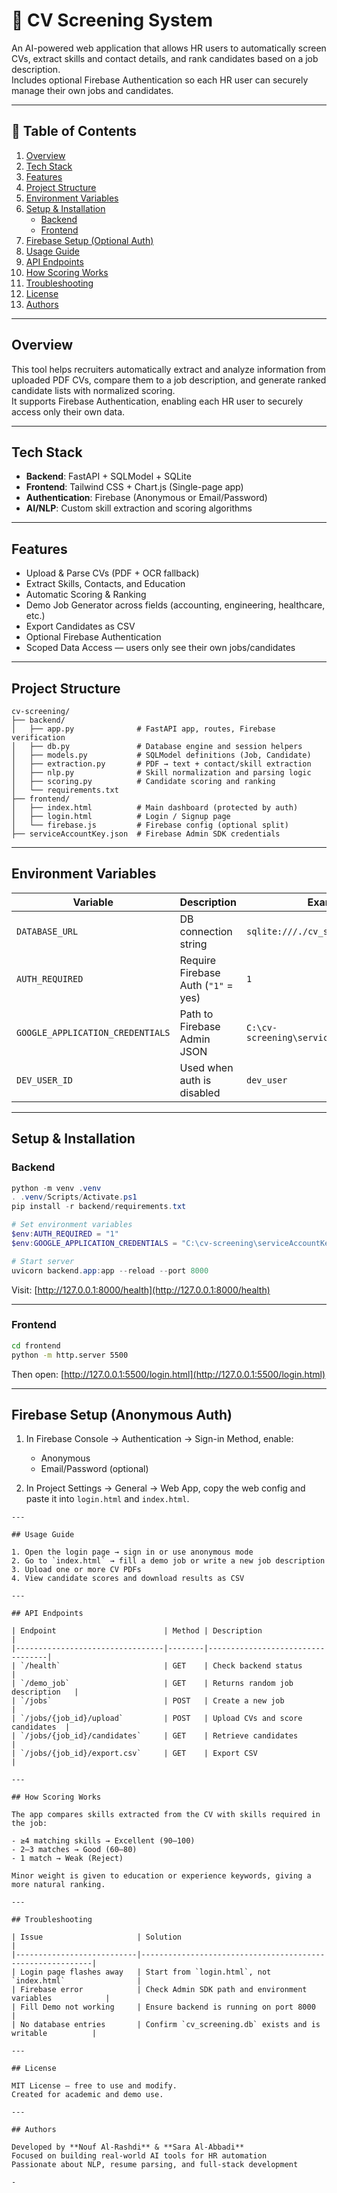# 🧠 CV Screening System

An AI-powered web application that allows HR users to automatically screen CVs, extract skills and contact details, and rank candidates based on a job description.  
Includes optional Firebase Authentication so each HR user can securely manage their own jobs and candidates.

---

## 📑 Table of Contents

1. [Overview](#overview)  
2. [Tech Stack](#tech-stack)  
3. [Features](#features)  
4. [Project Structure](#project-structure)  
5. [Environment Variables](#environment-variables)  
6. [Setup & Installation](#setup--installation)  
   - [Backend](#backend)  
   - [Frontend](#frontend)  
7. [Firebase Setup (Optional Auth)](#firebase-setup-optional-auth)  
8. [Usage Guide](#usage-guide)  
9. [API Endpoints](#api-endpoints)  
10. [How Scoring Works](#how-scoring-works)  
11. [Troubleshooting](#troubleshooting)  
12. [License](#license)  
13. [Authors](#authors)

---

## Overview

This tool helps recruiters automatically extract and analyze information from uploaded PDF CVs, compare them to a job description, and generate ranked candidate lists with normalized scoring.  
It supports Firebase Authentication, enabling each HR user to securely access only their own data.

---

## Tech Stack

- **Backend**: FastAPI + SQLModel + SQLite  
- **Frontend**: Tailwind CSS + Chart.js (Single-page app)  
- **Authentication**: Firebase (Anonymous or Email/Password)  
- **AI/NLP**: Custom skill extraction and scoring algorithms

---

## Features

- Upload & Parse CVs (PDF + OCR fallback)  
- Extract Skills, Contacts, and Education  
- Automatic Scoring & Ranking  
- Demo Job Generator across fields (accounting, engineering, healthcare, etc.)  
- Export Candidates as CSV  
- Optional Firebase Authentication  
- Scoped Data Access — users only see their own jobs/candidates

---

## Project Structure

```
cv-screening/
├── backend/
│   ├── app.py              # FastAPI app, routes, Firebase verification
│   ├── db.py               # Database engine and session helpers
│   ├── models.py           # SQLModel definitions (Job, Candidate)
│   ├── extraction.py       # PDF → text + contact/skill extraction
│   ├── nlp.py              # Skill normalization and parsing logic
│   ├── scoring.py          # Candidate scoring and ranking
│   └── requirements.txt
├── frontend/
│   ├── index.html          # Main dashboard (protected by auth)
│   ├── login.html          # Login / Signup page
│   └── firebase.js         # Firebase config (optional split)
├── serviceAccountKey.json  # Firebase Admin SDK credentials
```

---

## Environment Variables

| Variable                     | Description                          | Example                                  |
|-----------------------------|--------------------------------------|------------------------------------------|
| `DATABASE_URL`              | DB connection string                 | `sqlite:///./cv_screening.db`            |
| `AUTH_REQUIRED`             | Require Firebase Auth (`"1"` = yes) | `1`                                      |
| `GOOGLE_APPLICATION_CREDENTIALS` | Path to Firebase Admin JSON     | `C:\cv-screening\serviceAccountKey.json` |
| `DEV_USER_ID`               | Used when auth is disabled           | `dev_user`                               |

---

## Setup & Installation

### Backend

```powershell
python -m venv .venv
. .venv/Scripts/Activate.ps1
pip install -r backend/requirements.txt

# Set environment variables
$env:AUTH_REQUIRED = "1"
$env:GOOGLE_APPLICATION_CREDENTIALS = "C:\cv-screening\serviceAccountKey.json"

# Start server
uvicorn backend.app:app --reload --port 8000
```

Visit: [http://127.0.0.1:8000/health](http://127.0.0.1:8000/health)

---

### Frontend

```bash
cd frontend
python -m http.server 5500
```

Then open: [http://127.0.0.1:5500/login.html](http://127.0.0.1:5500/login.html)

---

## Firebase Setup (Anonymous Auth)

1. In Firebase Console → Authentication → Sign-in Method, enable:
   - Anonymous
   - Email/Password (optional)

2. In Project Settings → General → Web App, copy the web config and paste it into `login.html` and `index.html`.

```
---

## Usage Guide

1. Open the login page → sign in or use anonymous mode  
2. Go to `index.html` → fill a demo job or write a new job description  
3. Upload one or more CV PDFs  
4. View candidate scores and download results as CSV

---

## API Endpoints

| Endpoint                        | Method | Description                      |
|---------------------------------|--------|----------------------------------|
| `/health`                       | GET    | Check backend status             |
| `/demo_job`                     | GET    | Returns random job description   |
| `/jobs`                         | POST   | Create a new job                 |
| `/jobs/{job_id}/upload`         | POST   | Upload CVs and score candidates  |
| `/jobs/{job_id}/candidates`     | GET    | Retrieve candidates              |
| `/jobs/{job_id}/export.csv`     | GET    | Export CSV                       |

---

## How Scoring Works

The app compares skills extracted from the CV with skills required in the job:

- ≥4 matching skills → Excellent (90–100)  
- 2–3 matches → Good (60–80)  
- 1 match → Weak (Reject)  

Minor weight is given to education or experience keywords, giving a more natural ranking.

---

## Troubleshooting

| Issue                     | Solution                                                  |
|---------------------------|-----------------------------------------------------------|
| Login page flashes away   | Start from `login.html`, not `index.html`                |
| Firebase error            | Check Admin SDK path and environment variables            |
| Fill Demo not working     | Ensure backend is running on port 8000                    |
| No database entries       | Confirm `cv_screening.db` exists and is writable          |

---

## License

MIT License – free to use and modify.  
Created for academic and demo use.

---

## Authors

Developed by **Nouf Al-Rashdi** & **Sara Al-Abbadi**  
Focused on building real-world AI tools for HR automation  
Passionate about NLP, resume parsing, and full-stack development

-

